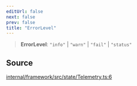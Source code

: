 ```yaml
---
editUrl: false
next: false
prev: false
title: "ErrorLevel"
---
```


> **ErrorLevel**: `"info"` \| `"warn"` \| `"fail"` \| `"status"`

## Source

[internal/framework/src/state/Telemetry.ts:6](https://github.com/nodenogg-in/alpha-p2p/blob/8383a4b/internal/framework/src/state/Telemetry.ts#L6)
